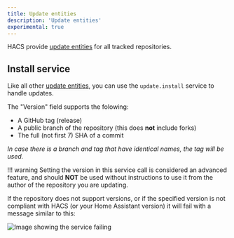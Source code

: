 ```yaml
---
title: Update entities
description: 'Update entities'
experimental: true
---
```

HACS provide [update entities](https://www.home-assistant.io/integrations/update/) for all tracked repositories.

## Install service

Like all other [update entities](https://www.home-assistant.io/integrations/update/), you can use the `update.install` service to handle updates.

The "Version" field supports the folowing:

- A GitHub tag (release)
- A public branch of the repository (this does **not** include forks)
- The full (not first 7) SHA of a commit

_In case there is a branch and tag that have identical names, the tag will be used._

!!! warning
    Setting the version in this service call is considered an advanced feature, and should **NOT** be used without instructions to use it from the author of the repository you are updating.


If the repository does not support versions, or if the specified version is not compliant with HACS (or your Home Assistant version) it will fail with a message similar to this:

![Image showing the service failing](/assets/images/update_service_failed.png)
